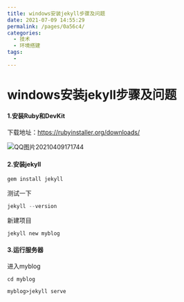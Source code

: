 ```yaml
---
title: windows安装jekyll步骤及问题
date: 2021-07-09 14:55:29
permalink: /pages/0a56c4/
categories:
  - 技术
  - 环境搭建
tags:
  - 
---
```

# windows安装jekyll步骤及问题

#### 1.安装Ruby和DevKit

下载地址：https://rubyinstaller.org/downloads/

![QQ图片20210409171744](https://cdn.jsdelivr.net/gh/wangchangyin/images@main/hand/QQ%E5%9B%BE%E7%89%8720210409171744.png)

#### 2.安装jekyll

```java
gem install jekyll
```

测试一下

```java
jekyll --version
```

新建项目

```
jekyll new myblog
```

#### 3.运行服务器

进入myblog

```
cd myblog

myblog>jekyll serve
```


